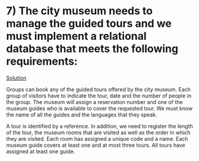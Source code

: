 # 7) The city museum needs to manage the guided tours and we must implement a relational database that meets the following requirements:
[Solution](SOLVED.md)

Groups can book any of the guided tours offered by the city museum. Each group of visitors have to indicate the tour, date and the number of people in the group. The museum will assign a reservation number and one of the museum guides who is available to cover the requested tour. We must know the name of all the guides and the languages that they speak. 

A tour is identified by a reference. In addition, we need to register the length of the tour, the museum rooms that are visited as well as the order in which they are visited. Each room has assigned a unique code and a name. Each museum guide covers at least one and at most three tours. All tours have assigned at least one guide.
